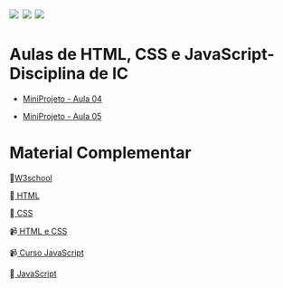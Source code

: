 # <img src="https://img.shields.io/badge/HTML5-E34F26?style=for-the-badge&logo=html5&logoColor=white"/>  <img src="https://img.shields.io/badge/css3-%231572B6.svg?style=for-the-badge&logo=css3&logoColor=white"/> <img src="https://img.shields.io/badge/JavaScript-F7DF1E?style=for-the-badge&logo=javascript&logoColor=black"/>
# Aulas de HTML, CSS  e JavaScript- Disciplina de IC 

<ul>
    <li><p> <a href="https://github.com/tatyane-calixto/html-css-1B/tree/main/MiniProjeto%20-%20Aula%2004">  MiniProjeto - Aula 04  </a> </p></li>
    <li><p> <a href="https://github.com/tatyane-calixto/html-css-1B/tree/main/MiniProjeto%20-%20Aula%2005">   MiniProjeto - Aula 05 </a> </p></li>
  </ul>

# Material Complementar

<p>🔗<a href="https://www.w3schools.com/">W3school</a></p>
<p>🔗<a href="https://developer.mozilla.org/pt-BR/docs/Learn/HTML"> HTML </a></p>
<p>🔗<a href="https://developer.mozilla.org/pt-BR/docs/Web/CSS"> CSS </a></p>
<p>📹<a href="https://www.youtube.com/watch?v=Ejkb_YpuHWs&list=PLHz_AreHm4dkZ9-atkcmcBaMZdmLHft8n"> HTML e CSS </a></p>
<p>📹<a href="https://www.youtube.com/watch?v=Ptbk2af68e8&list=PLeuwJul7tRBfsm7sxnR5_7wG3KvaQ6oOt"> Curso JavaScript </a></p>
<p>🔗<a href= "https://developer.mozilla.org/pt-BR/docs/Web/JavaScript"> JavaScript </a></p>

